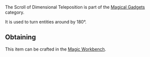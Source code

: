 The Scroll of Dimensional Teleposition is part of the [Magical Gadgets](https://github.com/Slimefun/Slimefun4/wiki/Magical-Gadgets) category.  

It is used to turn entities around by 180°. 

## Obtaining
This item can be crafted in the [Magic Workbench](https://github.com/Slimefun/Slimefun4/wiki/Magic-Workbench).
